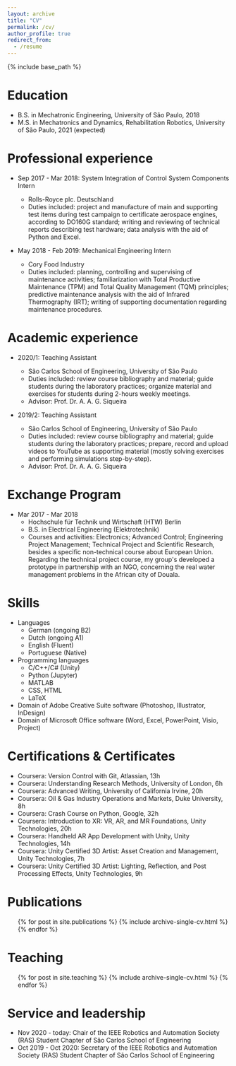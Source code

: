 ```yaml
---
layout: archive
title: "CV"
permalink: /cv/
author_profile: true
redirect_from:
  - /resume
---
```


{% include base_path %}

Education
======
* B.S. in Mechatronic Engineering, University of São Paulo, 2018
* M.S. in Mechatronics and Dynamics, Rehabilitation Robotics, University of São Paulo, 2021 (expected)

Professional experience
======
* Sep 2017 - Mar 2018: System Integration of Control System Components Intern
  * Rolls-Royce plc. Deutschland
  * Duties included: project and manufacture of main and supporting test items during test campaign to certificate aerospace engines, according to DO160G standard; writing and reviewing of technical reports describing test hardware; data analysis with the aid of Python and Excel. 

* May 2018 - Feb 2019: Mechanical Engineering Intern
  * Cory Food Industry
  * Duties included: planning, controlling and supervising of maintenance activities; familiarization with Total Productive Maintenance (TPM) and Total Quality Management (TQM) principles; predictive maintenance analysis with the aid of Infrared Thermography (IRT); writing of supporting documentation regarding maintenance procedures.

Academic experience
======
* 2020/1: Teaching Assistant
  * São Carlos School of Engineering, University of São Paulo
  * Duties included: review course bibliography and material; guide students during the laboratory practices; organize material and exercises for students during 2-hours weekly meetings.
  * Advisor: Prof. Dr. A. A. G. Siqueira

* 2019/2: Teaching Assistant
  * São Carlos School of Engineering, University of São Paulo
  * Duties included: review course bibliography and material; guide students during the laboratory practices; prepare, record and upload videos to YouTube as supporting material (mostly solving exercises and performing simulations step-by-step).
  * Advisor: Prof. Dr. A. A. G. Siqueira

Exchange Program
======
* Mar 2017 - Mar 2018
  * Hochschule für Technik und Wirtschaft (HTW) Berlin
  * B.S. in Electrical Engineering (Elektrotechnik)
  * Courses and activities: Electronics; Advanced Control; Engineering Project Management; Technical Project and Scientific Research, besides a specific non-technical course about European Union. Regarding the technical project course, my group's developed a prototype in partnership with an NGO, concerning the real water management problems in the African city of Douala.

Skills
======
* Languages
  * German (ongoing B2)
  * Dutch (ongoing A1)
  * English (Fluent)
  * Portuguese (Native)
* Programming languages
  * C/C++/C# (Unity)
  * Python (Jupyter)
  * MATLAB
  * CSS, HTML
  * LaTeX
* Domain of Adobe Creative Suite software (Photoshop, Illustrator, InDesign)
* Domain of Microsoft Office software (Word, Excel, PowerPoint, Visio, Project)

Certifications & Certificates
======
* Coursera: Version Control with Git, Atlassian, 13h
* Coursera: Understanding Research Methods, University of London, 6h
* Coursera: Advanced Writing, University of California Irvine, 20h
* Coursera: Oil & Gas Industry Operations and Markets, Duke University, 8h
* Coursera: Crash Course on Python, Google, 32h
* Coursera: Introduction to XR: VR, AR, and MR Foundations, Unity Technologies, 20h
* Coursera: Handheld AR App Development with Unity, Unity Technologies, 14h
* Coursera: Unity Certified 3D Artist: Asset Creation and Management, Unity Technologies, 7h
* Coursera: Unity Certified 3D Artist: Lighting, Reflection, and Post Processing Effects, Unity Technologies, 9h

Publications
======
  <ul>{% for post in site.publications %}
    {% include archive-single-cv.html %}
  {% endfor %}</ul>
  
Teaching
======
  <ul>{% for post in site.teaching %}
    {% include archive-single-cv.html %}
  {% endfor %}</ul>
  
Service and leadership
======
* Nov 2020 - today: Chair of the IEEE Robotics and Automation Society (RAS) Student Chapter of São Carlos School of Engineering
* Oct 2019 - Oct 2020: Secretary of the IEEE Robotics and Automation Society (RAS) Student Chapter of São Carlos School of Engineering